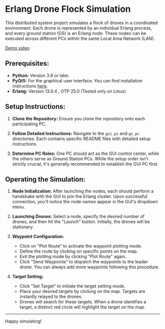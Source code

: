 # Erlang Drone Flock Simulation

This distributed system project simulates a flock of drones in a coordinated environment. Each drone is represented by an individual Erlang process, and every ground station (GS) is an Erlang node. These nodes can be executed across different PCs within the same Local Area Network (LAN).

[Demo video](https://youtu.be/ekqY0pUqW48)

## Prerequisites:
- **Python:** Version 3.8 or later.
- **PyQt5:** For the graphical user interface. You can find installation instructions [here](https://pythonbasics.org/install-pyqt/).
- **Erlang:** Version 13.0.4 , OTP 25.0 (Tested only on Linux)

## Setup Instructions:

1. **Clone the Repository:** Ensure you clone the repository onto each participating PC.

2. **Follow Detailed Instructions:** Navigate to the `gui_pc` and `gs_pc` directories. Each contains specific README files with detailed setup instructions. 

3. **Determine PC Roles:** One PC should act as the GUI control center, while the others serve as Ground Station PCs. While the setup order isn't strictly crucial, it's generally recommended to establish the GUI PC first.

## Operating the Simulation:

1. **Node Initialization:** After launching the nodes, each should perform a handshake with the GUI to join the Erlang cluster. Upon successful connection, you'll notice the node names appear in the GUI's dropdown menu.

2. **Launching Drones:** Select a node, specify the desired number of drones, and then hit the "Launch" button. Initially, the drones will be stationary.

3. **Waypoint Configuration:** 
   - Click on "Plot Route" to activate the waypoint plotting mode.
   - Define the route by clicking on specific points on the map.
   - Exit the plotting mode by clicking "Plot Route" again.
   - Click "Send Waypoints" to dispatch the waypoints to the leader drone. You can always add more waypoints following this procedure.

4. **Target Setting:**
   - Click "Set Target" to initiate the target setting mode.
   - Place your desired targets by clicking on the map. Targets are instantly relayed to the drones.
   - Drones will search for these targets. When a drone identifies a target, a distinct red circle will highlight the target on the map.

---

Happy simulating!
